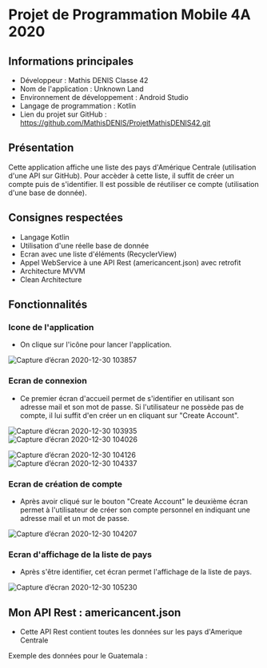 # Projet de Programmation Mobile 4A 2020

## Informations principales 
- Développeur : Mathis DENIS Classe 42
- Nom de l'application : Unknown Land
- Environnement de développement : Android Studio 
- Langage de programmation : Kotlin
- Lien du projet sur GitHub : https://github.com/MathisDENIS/ProjetMathisDENIS42.git
## Présentation 
Cette application affiche une liste des pays d'Amérique Centrale (utilisation d'une API sur GitHub). Pour accèder à cette liste, il suffit de créer un compte puis de s'identifier. Il est possible de réutiliser ce compte (utilisation d'une base de donnée).
## Consignes respectées
- Langage Kotlin
- Utilisation d'une réelle base de donnée
- Ecran avec une liste d'éléments (RecyclerView)
- Appel WebService à une API Rest (americancent.json) avec retrofit
- Architecture MVVM
- Clean Architecture
## Fonctionnalités
### Icone de l'application
- On clique sur l'icône pour lancer l'application.

![Capture d’écran 2020-12-30 103857](https://user-images.githubusercontent.com/62901279/103344377-bd7f9a80-4a8e-11eb-8cc6-a7596d8daa89.png)


### Ecran de connexion
- Ce premier écran d'accueil permet de s'identifier en utilisant son adresse mail et son mot de passe. Si l'utilisateur ne possède pas de compte, il lui suffit d'en créer un en cliquant sur "Create Account".

![Capture d’écran 2020-12-30 103935](https://user-images.githubusercontent.com/62901279/103345872-ce320f80-4a92-11eb-93ad-f6f328282fc9.png)
![Capture d’écran 2020-12-30 104026](https://user-images.githubusercontent.com/62901279/103345954-0fc2ba80-4a93-11eb-9f81-8147d98e8b47.png)

![Capture d’écran 2020-12-30 104126](https://user-images.githubusercontent.com/62901279/103345995-28cb6b80-4a93-11eb-855c-db429e0a08f4.png)
![Capture d’écran 2020-12-30 104337](https://user-images.githubusercontent.com/62901279/103346179-95466a80-4a93-11eb-9e95-d14fc2d4b45d.png)


### Ecran de création de compte
- Après avoir cliqué sur le bouton "Create Account" le deuxième écran permet à l'utilisateur de créer son compte personnel en indiquant une adresse mail et un mot de passe.

![Capture d’écran 2020-12-30 104207](https://user-images.githubusercontent.com/62901279/103346044-4567a380-4a93-11eb-8d23-76c7565f35a6.png)

### Ecran d'affichage de la liste de pays 
- Après s'être identifier, cet écran permet l'affichage de la liste de pays.

![Capture d’écran 2020-12-30 105230](https://user-images.githubusercontent.com/62901279/103346433-40572400-4a94-11eb-9963-b8b2c70463e7.png)

## Mon API Rest : americancent.json
- Cette API Rest contient toutes les données sur les pays d'Amerique Centrale

Exemple des données pour le Guatemala :

